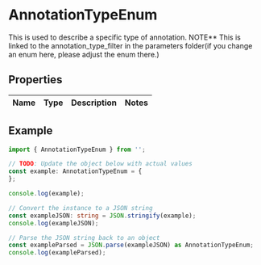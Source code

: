 
# AnnotationTypeEnum

This is used to describe a specific type of annotation. NOTE** This is linked to the annotation_type_filter in the parameters folder(if you change an enum here, please adjust the enum there.)

## Properties

Name | Type | Description | Notes
------------ | ------------- | ------------- | -------------

## Example

```typescript
import { AnnotationTypeEnum } from '';

// TODO: Update the object below with actual values
const example: AnnotationTypeEnum = {
};

console.log(example);

// Convert the instance to a JSON string
const exampleJSON: string = JSON.stringify(example);
console.log(exampleJSON);

// Parse the JSON string back to an object
const exampleParsed = JSON.parse(exampleJSON) as AnnotationTypeEnum;
console.log(exampleParsed);
```




